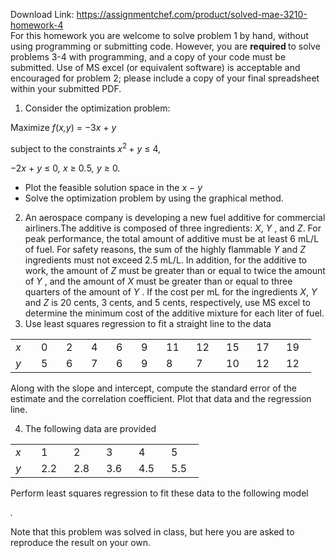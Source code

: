 Download Link: https://assignmentchef.com/product/solved-mae-3210-homework-4
<br>
For this homework you are welcome to solve problem 1 by hand, without using programming or submitting code. However, you are <strong>required </strong>to solve problems 3-4 with programming, and a copy of your code must be submitted. Use of MS excel (or equivalent software) is acceptable and encouraged for problem 2; please include a copy of your final spreadsheet within your submitted PDF.

<ol>

 <li>Consider the optimization problem:</li>

</ol>

Maximize <em>f</em>(<em>x,y</em>) = −3<em>x </em>+ <em>y</em>

subject to the constraints <em>x</em><sup>2 </sup>+ <em>y </em>≤ 4<em>,</em>

−2<em>x </em>+ <em>y </em>≤ 0<em>, x </em>≥ 0<em>.</em>5<em>, y </em>≥ 0<em>.</em>

<ul>

 <li>Plot the feasible solution space in the <em>x </em>− <em>y </em></li>

 <li>Solve the optimization problem by using the graphical method.</li>

</ul>

<ol start="2">

 <li>An aerospace company is developing a new fuel additive for commercial airliners.The additive is composed of three ingredients: <em>X</em>, <em>Y </em>, and <em>Z</em>. For peak performance, the total amount of additive must be at least 6 mL/L of fuel. For safety reasons, the sum of the highly flammable <em>Y </em>and <em>Z </em>ingredients must not exceed 2.5 mL/L. In addition, for the additive to work, the amount of <em>Z </em>must be greater than or equal to twice the amount of <em>Y </em>, and the amount of <em>X </em>must be greater than or equal to three quarters of the amount of <em>Y </em>. If the cost per mL for the ingredients <em>X</em>, <em>Y </em>and <em>Z </em>is 20 cents, 3 cents, and 5 cents, respectively, use MS excel to determine the minimum cost of the additive mixture for each liter of fuel.</li>

 <li>Use least squares regression to fit a straight line to the data</li>

</ol>

<table width="301">

 <tbody>

  <tr>

   <td width="25"><em>x</em></td>

   <td width="24">0</td>

   <td width="24">2</td>

   <td width="24">4</td>

   <td width="24">6</td>

   <td width="24">9</td>

   <td width="32">11</td>

   <td width="32">12</td>

   <td width="32">15</td>

   <td width="32">17</td>

   <td width="32">19</td>

  </tr>

  <tr>

   <td width="25"><em>y</em></td>

   <td width="24">5</td>

   <td width="24">6</td>

   <td width="24">7</td>

   <td width="24">6</td>

   <td width="24">9</td>

   <td width="32">8</td>

   <td width="32">7</td>

   <td width="32">10</td>

   <td width="32">12</td>

   <td width="32">12</td>

  </tr>

 </tbody>

</table>

Along with the slope and intercept, compute the standard error of the estimate and the correlation coefficient. Plot that data and the regression line.

<ol start="4">

 <li>The following data are provided</li>

</ol>

<table width="204">

 <tbody>

  <tr>

   <td width="25"><em>x</em></td>

   <td width="36">1</td>

   <td width="36">2</td>

   <td width="36">3</td>

   <td width="36">4</td>

   <td width="36">5</td>

  </tr>

  <tr>

   <td width="25"><em>y</em></td>

   <td width="36">2.2</td>

   <td width="36">2.8</td>

   <td width="36">3.6</td>

   <td width="36">4.5</td>

   <td width="36">5.5</td>

  </tr>

 </tbody>

</table>

Perform least squares regression to fit these data to the following model

<em>.</em>

Note that this problem was solved in class, but here you are asked to reproduce the result on your own.